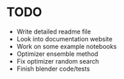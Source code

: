 # TODO

- Write detailed readme file
- Look into documentation website
- Work on some example notebooks
- Optimizer ensemble method
- Fix optimizer random search
- Finish blender code/tests